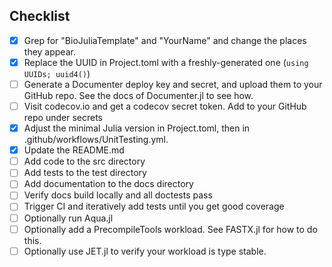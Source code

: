 ## Checklist
- [X] Grep for "BioJuliaTemplate" and "YourName" and change the places they appear.
- [X] Replace the UUID in Project.toml with a freshly-generated one (`using UUIDs; uuid4()`)
- [ ] Generate a Documenter deploy key and secret, and upload them to your GitHub repo.
      See the docs of Documenter.jl to see how.
- [ ] Visit codecov.io and get a codecov secret token. Add to your GitHub repo under secrets
- [X] Adjust the minimal Julia version in Project.toml, then in .github/workflows/UnitTesting.yml.
- [X] Update the README.md
- [ ] Add code to the src directory
- [ ] Add tests to the test directory
- [ ] Add documentation to the docs directory
- [ ] Verify docs build locally and all doctests pass
- [ ] Trigger CI and iteratively add tests until you get good coverage
- [ ] Optionally run Aqua.jl
- [ ] Optionally add a PrecompileTools workload. See FASTX.jl for how to do this.
- [ ] Optionally use JET.jl to verify your workload is type stable.
